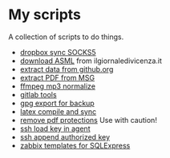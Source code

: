 # My scripts

A collection of scripts to do things.

* [dropbox sync SOCKS5](Dropbox-Sync-SOCKS5/)
* [download ASML](ilgiornaledivicenza.it/) from ilgiornaledivicenza.it
* [extract data from github.org](extract-data-from-github-org/)
* [extract PDF from MSG](extract_PDF_from_MSG/)
* [ffmpeg mp3 normalize](ffmpeg_mp3_normalize/)
* [gitlab tools](gitlab/)
* [gpg export for backup](gpg_export/)
* [latex compile and sync](tex-compile-and-sync/)
* [remove pdf protections](removepdfprotections/) Use with caution!
* [ssh load key in agent](ssh_loadkey/)
* [ssh append authorized key](ssh_authorizekey/)
* [zabbix templates for SQLExpress](zabbix/)
